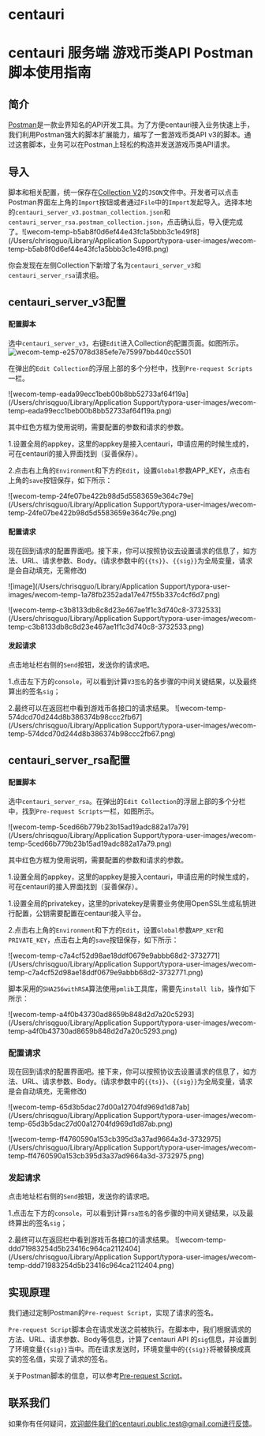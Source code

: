 # centauri
# centauri 服务端 游戏币类API  Postman脚本使用指南

## 简介

[Postman](https://www.getpostman.com/products)是一款业界知名的API开发工具。为了方便centauri接入业务快速上手，我们利用Postman强大的脚本扩展能力，编写了一套游戏币类API v3的脚本。通过这套脚本，业务可以在Postman上轻松的构造并发送游戏币类API请求。

## 导入

脚本和相关配置，统一保存在[Collection V2](https://go.pstmn.io/collection-v2)的`JSON`文件中。开发者可以点击Postman界面左上角的`Import`按钮或者通过`File`中的`Import`发起导入。选择本地的`centauri_server_v3.postman_collection.json`和`centauri_server_rsa.postman_collection.json`，点击确认后，导入便完成了。![wecom-temp-b5ab8f0d6ef44e43fc1a5bbb3c1e49f8](/Users/chrisqguo/Library/Application Support/typora-user-images/wecom-temp-b5ab8f0d6ef44e43fc1a5bbb3c1e49f8.png)

你会发现在左侧Collection下新增了名为`centauri_server_v3`和`centauri_server_rsa`请求组。

## centauri_server_v3配置

#### 配置脚本

选中`centauri_server_v3`，右键`Edit`进入Collection的配置页面。如图所示。<img src="/Users/chrisqguo/Library/Application Support/typora-user-images/wecom-temp-e257078d385efe7e75997bb440cc5501.png" alt="wecom-temp-e257078d385efe7e75997bb440cc5501" style="zoom:100%;" />

在弹出的`Edit Collection`的浮层上部的多个分栏中，找到`Pre-request Scripts`一栏。

![wecom-temp-eada99ecc1beb00b8bb52733af64f19a](/Users/chrisqguo/Library/Application Support/typora-user-images/wecom-temp-eada99ecc1beb00b8bb52733af64f19a.png)

其中红色方框为使用说明，需要配置的参数和请求的参数。

1.设置全局的appkey，这里的appkey是接入centauri，申请应用的时候生成的，可在centauri的接入界面找到（妥善保存）。

2.点击右上角的`Environment`和下方的`Edit`，设置`Global`参数APP_KEY，点击右上角的`save`按钮保存，如下所示：

![wecom-temp-24fe07be422b98d5d5583659e364c79e](/Users/chrisqguo/Library/Application Support/typora-user-images/wecom-temp-24fe07be422b98d5d5583659e364c79e.png)

####  配置请求

现在回到请求的配置界面吧。接下来，你可以按照协议去设置请求的信息了，如方法、URL、请求参数、Body。(请求参数中的`{{ts}}`、`{{sig}}`为全局变量，请求是会自动填充，无需修改)

![image](/Users/chrisqguo/Library/Application Support/typora-user-images/wecom-temp-1a78fb2352ada17e47f55b337c4cf6d7.png)

![wecom-temp-c3b8133db8c8d23e467ae1f1c3d740c8-3732533](/Users/chrisqguo/Library/Application Support/typora-user-images/wecom-temp-c3b8133db8c8d23e467ae1f1c3d740c8-3732533.png)

####  发起请求

点击地址栏右侧的`Send`按钮，发送你的请求吧。

1.点击左下方的`console`，可以看到计算`V3签名`的各步骤的中间关键结果，以及最终算出的签名`sig`；

2.最终可以在返回栏中看到游戏币各接口的请求结果。
![wecom-temp-574dcd70d244d8b386374b98ccc2fb67](/Users/chrisqguo/Library/Application Support/typora-user-images/wecom-temp-574dcd70d244d8b386374b98ccc2fb67.png)

## centauri_server_rsa配置

#### 配置脚本

选中`centauri_server_rsa`。在弹出的`Edit Collection`的浮层上部的多个分栏中，找到`Pre-request Scripts`一栏，如图所示。

![wecom-temp-5ced66b779b23b15ad19adc882a17a79](/Users/chrisqguo/Library/Application Support/typora-user-images/wecom-temp-5ced66b779b23b15ad19adc882a17a79.png)

其中红色方框为使用说明，需要配置的参数和请求的参数。

1.设置全局的appkey，这里的appkey是接入centauri，申请应用的时候生成的，可在centauri的接入界面找到（妥善保存）。

1.设置全局的privatekey，这里的privatekey是需要业务使用OpenSSL生成私钥进行配置，公钥需要配置在centauri接入平台。

2.点击右上角的`Environment`和下方的`Edit`，设置`Global`参数`APP_KEY`和`PRIVATE_KEY`，点击右上角的`save`按钮保存，如下所示：

![wecom-temp-c7a4cf52d98ae18ddf0679e9abbb68d2-3732771](/Users/chrisqguo/Library/Application Support/typora-user-images/wecom-temp-c7a4cf52d98ae18ddf0679e9abbb68d2-3732771.png)

脚本采用的`SHA256withRSA`算法使用`pmlib`工具库，需要先`install lib`，操作如下所示：

![wecom-temp-a4f0b43730ad8659b848d2d7a20c5293](/Users/chrisqguo/Library/Application Support/typora-user-images/wecom-temp-a4f0b43730ad8659b848d2d7a20c5293.png)

###  配置请求

现在回到请求的配置界面吧。接下来，你可以按照协议去设置请求的信息了，如方法、URL、请求参数、Body。(请求参数中的`{{ts}}`、`{{sig}}`为全局变量，请求是会自动填充，无需修改)

![wecom-temp-65d3b5dac27d00a12704fd969d1d87ab](/Users/chrisqguo/Library/Application Support/typora-user-images/wecom-temp-65d3b5dac27d00a12704fd969d1d87ab.png)

![wecom-temp-ff4760590a153cb395d3a37ad9664a3d-3732975](/Users/chrisqguo/Library/Application Support/typora-user-images/wecom-temp-ff4760590a153cb395d3a37ad9664a3d-3732975.png)

###  发起请求

点击地址栏右侧的`Send`按钮，发送你的请求吧。

1.点击左下方的`console`，可以看到计算`rsa签名`的各步骤的中间关键结果，以及最终算出的签名`sig`；

2.最终可以在返回栏中看到游戏币各接口的请求结果。
![wecom-temp-ddd71983254d5b23416c964ca2112404](/Users/chrisqguo/Library/Application Support/typora-user-images/wecom-temp-ddd71983254d5b23416c964ca2112404.png)

## 实现原理

我们通过定制Postman的`Pre-request Script`，实现了请求的签名。

`Pre-request Script`脚本会在请求发送之前被执行。在脚本中，我们根据请求的方法、URL、请求参数、Body等信息，计算了centauri API 的`sig`信息，并设置到了环境变量`{{sig}}`当中。而在请求发送时，环境变量中的`{{sig}}`将被替换成真实的签名值，实现了请求的签名。

关于Postman脚本的信息，可以参考[Pre-request Script](https://learning.getpostman.com/docs/postman/scripts/pre_request_scripts/)。

## 联系我们

如果你有任何疑问，欢迎邮件我们的centauri.public.test@gmail.com进行反馈。



